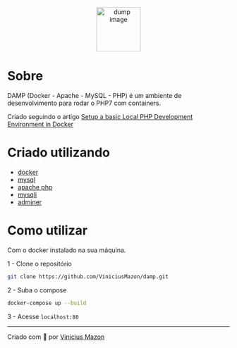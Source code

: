 <div align="center">
  <img height="100em" src="https://cdn3.iconfinder.com/data/icons/weather-3-4/128/Damp-Wet-Moist-Humid-Weather-Forecast-512.png" alt="dump image" >
</div>

# Sobre
DAMP (Docker - Apache - MySQL - PHP) é um ambiente de desenvolvimento para rodar o PHP7 com containers.

Criado seguindo o artigo [Setup a basic Local PHP Development Environment in Docker ](https://dev.to/truthseekers/setup-a-basic-local-php-development-environment-in-docker-kod)

# Criado utilizando
* [docker](https://www.docker.com/)
* [mysql](https://www.mysql.com/)
* [apache php](https://hub.docker.com/_/php)
* [mysqli](https://www.php.net/manual/pt_BR/class.mysqli.php)
* [adminer](https://www.adminer.org/)


# Como utilizar
Com o docker instalado na sua máquina.

1 - Clone o repositório
```bash
git clone https://github.com/ViniciusMazon/damp.git
```
2 - Suba o compose
```bash
docker-compose up --build
```
3 - Acesse `localhost:80`

---
Criado com 🖤 por [Vinicius Mazon](https://github.com/viniciusmazon)